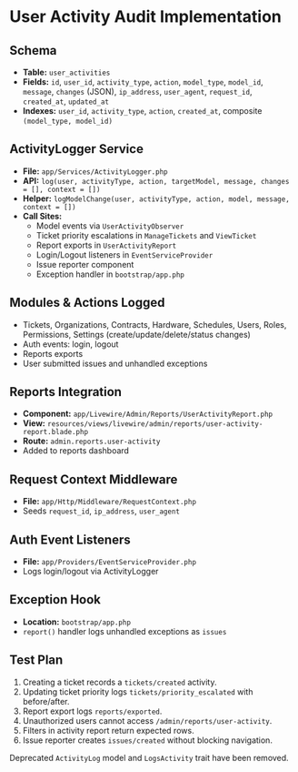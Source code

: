 # User Activity Audit Implementation

## Schema
- **Table:** `user_activities`
- **Fields:** `id`, `user_id`, `activity_type`, `action`, `model_type`, `model_id`, `message`, `changes` (JSON), `ip_address`, `user_agent`, `request_id`, `created_at`, `updated_at`
- **Indexes:** `user_id`, `activity_type`, `action`, `created_at`, composite `(model_type, model_id)`

## ActivityLogger Service
- **File:** `app/Services/ActivityLogger.php`
- **API:** `log(user, activityType, action, targetModel, message, changes = [], context = [])`
- **Helper:** `logModelChange(user, activityType, action, model, message, context = [])`
- **Call Sites:**
  - Model events via `UserActivityObserver`
  - Ticket priority escalations in `ManageTickets` and `ViewTicket`
  - Report exports in `UserActivityReport`
  - Login/Logout listeners in `EventServiceProvider`
  - Issue reporter component
  - Exception handler in `bootstrap/app.php`

## Modules & Actions Logged
- Tickets, Organizations, Contracts, Hardware, Schedules, Users, Roles, Permissions, Settings (create/update/delete/status changes)
- Auth events: login, logout
- Reports exports
- User submitted issues and unhandled exceptions

## Reports Integration
- **Component:** `app/Livewire/Admin/Reports/UserActivityReport.php`
- **View:** `resources/views/livewire/admin/reports/user-activity-report.blade.php`
- **Route:** `admin.reports.user-activity`
- Added to reports dashboard

## Request Context Middleware
- **File:** `app/Http/Middleware/RequestContext.php`
- Seeds `request_id`, `ip_address`, `user_agent`

## Auth Event Listeners
- **File:** `app/Providers/EventServiceProvider.php`
- Logs login/logout via ActivityLogger

## Exception Hook
- **Location:** `bootstrap/app.php`
- `report()` handler logs unhandled exceptions as `issues`

## Test Plan
1. Creating a ticket records a `tickets/created` activity.
2. Updating ticket priority logs `tickets/priority_escalated` with before/after.
3. Report export logs `reports/exported`.
4. Unauthorized users cannot access `/admin/reports/user-activity`.
5. Filters in activity report return expected rows.
6. Issue reporter creates `issues/created` without blocking navigation.

Deprecated `ActivityLog` model and `LogsActivity` trait have been removed.
